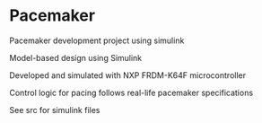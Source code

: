 # Pacemaker
Pacemaker development project using simulink

Model-based design using Simulink

Developed and simulated with NXP FRDM-K64F microcontroller

Control logic for pacing follows real-life pacemaker specifications

See src for simulink files
